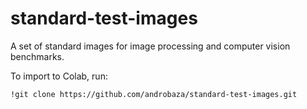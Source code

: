 # standard-test-images
A set of standard images for image processing and computer vision benchmarks.

To import to Colab, run:

`!git clone https://github.com/androbaza/standard-test-images.git`
